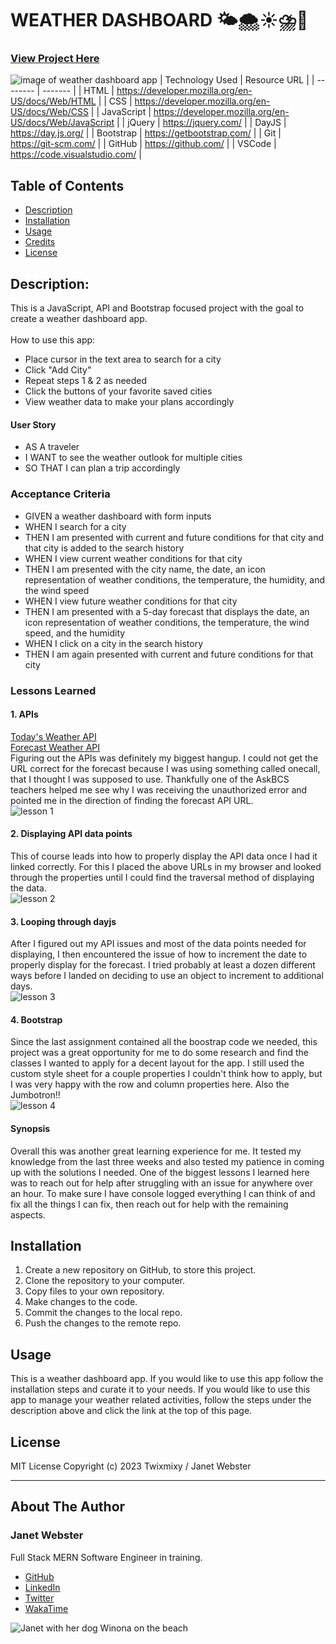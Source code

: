 # WEATHER DASHBOARD 🌤️🌨️☀️⛈️🌈
### [View Project Here](https://twixmixyjanet.github.io/weather-dashboard/ "Weather Dashboard App")<br />
![image of weather dashboard app](assets/img/projectimage.png "image of weather dashboard app")
| Technology Used    | Resource URL |
| --------  | ------- |
| HTML      | https://developer.mozilla.org/en-US/docs/Web/HTML |
| CSS       | https://developer.mozilla.org/en-US/docs/Web/CSS |
| JavaScript | https://developer.mozilla.org/en-US/docs/Web/JavaScript |
| jQuery | https://jquery.com/ |
| DayJS | https://day.js.org/ |
| Bootstrap | https://getbootstrap.com/ |
| Git       | https://git-scm.com/ |
| GitHub     | https://github.com/ |
| VSCode    | https://code.visualstudio.com/ |


## Table of Contents

* [Description](#description)
* [Installation](#installation)
* [Usage](#usage)
* [Credits](#credits)
* [License](#license)

## Description:
This is a JavaScript, API and Bootstrap focused project with the goal to create a weather dashboard app.<br />
<br />
How to use this app:

* Place cursor in the text area to search for a city
* Click "Add City"
* Repeat steps 1 & 2 as needed
* Click the buttons of your favorite saved cities
* View weather data to make your plans accordingly

#### User Story
- AS A traveler
- I WANT to see the weather outlook for multiple cities
- SO THAT I can plan a trip accordingly

### Acceptance Criteria
- GIVEN a weather dashboard with form inputs
- WHEN I search for a city
- THEN I am presented with current and future conditions for that city and that city is added to the search history
- WHEN I view current weather conditions for that city
- THEN I am presented with the city name, the date, an icon representation of weather conditions, the temperature, the humidity, and the wind speed
- WHEN I view future weather conditions for that city
- THEN I am presented with a 5-day forecast that displays the date, an icon representation of weather conditions, the temperature, the wind speed, and the humidity
- WHEN I click on a city in the search history
- THEN I am again presented with current and future conditions for that city

### Lessons Learned

#### 1. APIs
[Today's Weather API](https://api.openweathermap.org/data/2.5/weather?q=marietta&appid=b2da1db112f5ef2d52f8606a017dc730)<br />
[Forecast Weather API](https://api.openweathermap.org/data/2.5/forecast?q=Marietta&appid=b2da1db112f5ef2d52f8606a017dc730)<br />
Figuring out the APIs was definitely my biggest hangup. I could not get the URL correct for the forecast because I was using something called onecall, that I thought I was supposed to use. Thankfully one of the AskBCS teachers helped me see why I was receiving the unauthorized error and pointed me in the direction of finding the forecast API URL.
<br />
![lesson 1](assets/img/lesson1.png)

#### 2. Displaying API data points
This of course leads into how to properly display the API data once I had it linked correctly. For this I placed the above URLs in my browser and looked through the properties until I could find the traversal method of displaying the data.
<br />
![lesson 2](assets/img/lesson2.png)

#### 3. Looping through dayjs
After I figured out my API issues and most of the data points needed for displaying, I then encountered the issue of how to increment the date to properly display for the forecast. I tried probably at least a dozen different ways before I landed on deciding to use an object to increment to additional days.
<br />
![lesson 3](assets/img/lesson3.png)

#### 4. Bootstrap
Since the last assignment contained all the boostrap code we needed, this project was a great opportunity for me to do some research and find the classes I wanted to apply for a decent layout for the app. I still used the custom style sheet for a couple properties I couldn't think how to apply, but I was very happy with the row and column properties here. Also the Jumbotron!!
<br />
![lesson 4](assets/img/lesson4.png)

#### Synopsis
Overall this was another great learning experience for me. It tested my knowledge from the last three weeks and also tested my patience in coming up with the solutions I needed. One of the biggest lessons I learned here was to reach out for help after struggling with an issue for anywhere over an hour. To make sure I have console logged everything I can think of and fix all the things I can fix, then reach out for help with the remaining aspects.

## Installation

1. Create a new repository on GitHub, to store this project.
2. Clone the repository to your computer.
3. Copy files to your own repository.
4. Make changes to the code.
5. Commit the changes to the local repo.
6. Push the changes to the remote repo.

## Usage

This is a weather dashboard app. If you would like to use this app follow the installation steps and curate it to your needs. If you would like to use this app to manage your weather related activities, follow the steps under the description above and click the link at the top of this page.

## License

MIT License
Copyright (c) 2023 Twixmixy / Janet Webster

<hr />

## About The Author
### Janet Webster
Full Stack MERN Software Engineer in training.

- [GitHub](https://github.com/TwixmixyJanet/)
- [LinkedIn](https://www.linkedin.com/in/twixmixy/)
- [Twitter](https://twitter.com/Twixmixy)
- [WakaTime](https://wakatime.com/@Twixmixy)

![Janet with her dog Winona on the beach](https://avatars.githubusercontent.com/u/117195025?v=4)